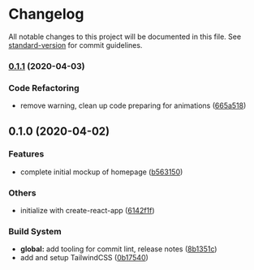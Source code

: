 # Changelog

All notable changes to this project will be documented in this file. See [standard-version](https://github.com/conventional-changelog/standard-version) for commit guidelines.

### [0.1.1](https://github.com/ansonlichtfuss/react-framer-motion-demo/compare/v0.1.0...v0.1.1) (2020-04-03)


### Code Refactoring

* remove warning, clean up code preparing for animations ([665a518](https://github.com/ansonlichtfuss/react-framer-motion-demo/commit/665a5181dfefeb7e1365a40c3228db6e04bf50be))

## 0.1.0 (2020-04-02)


### Features

* complete initial mockup of homepage ([b563150](https://github.com/ansonlichtfuss/react-framer-motion-demo/commit/b5631505e3e742e2353edb028b55c66a36f362d4))


### Others

* initialize with create-react-app ([6142f1f](https://github.com/ansonlichtfuss/react-framer-motion-demo/commit/6142f1f917502e414f60a0cc5c4b123a9def74b2))


### Build System

* **global:** add tooling for commit lint, release notes ([8b1351c](https://github.com/ansonlichtfuss/react-framer-motion-demo/commit/8b1351c115e9ef10b55320b46fe2597c758bbdc8))
* add and setup TailwindCSS ([0b17540](https://github.com/ansonlichtfuss/react-framer-motion-demo/commit/0b175407eeec89184014d9b7b202ae82e5cddff7))
